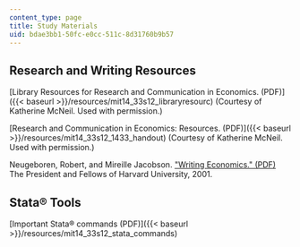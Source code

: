 ```yaml
---
content_type: page
title: Study Materials
uid: bdae3bb1-50fc-e0cc-511c-8d31760b9b57
---
```


Research and Writing Resources
------------------------------

[Library Resources for Research and Communication in Economics. (PDF)]({{< baseurl >}}/resources/mit14_33s12_libraryresourc) (Courtesy of Katherine McNeil. Used with permission.)

[Research and Communication in Economics: Resources. (PDF)]({{< baseurl >}}/resources/mit14_33s12_1433_handout) (Courtesy of Katherine McNeil. Used with permission.)

Neugeboren, Robert, and Mireille Jacobson. ["Writing Economics." (PDF)](https://writingproject.fas.harvard.edu/files/hwp/files/writingeconomics.pdf) The President and Fellows of Harvard University, 2001.

Stata® Tools
------------

[Important Stata® commands (PDF)]({{< baseurl >}}/resources/mit14_33s12_stata_commands)